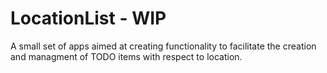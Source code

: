 # LocationList - WIP

A small set of apps aimed at creating functionality to facilitate the creation and managment of TODO items with respect to location.

